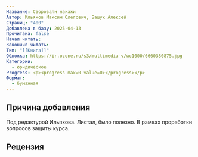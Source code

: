 ```yaml
---
Название: Своровали накажи
Автор: Ильяхов Максим Олегович, Башук Алексей
Страниц: "400"
Добавлена в базу: 2025-04-13
Прочитана: false
Начал читать: 
Закончил читать: 
Тип: "[[Книга]]"
Обложка: https://ir.ozone.ru/s3/multimedia-v/wc1000/6660380875.jpg
Категории:
  - юридическое
Progress: <p><progress max=0 value=0></progress></p>
Формат:
  - бумажная
---
```

## Причина добавления

Под редактурой Ильяхова. Листал, было полезно. В рамках проработки вопросов защиты курса.

## Рецензия
